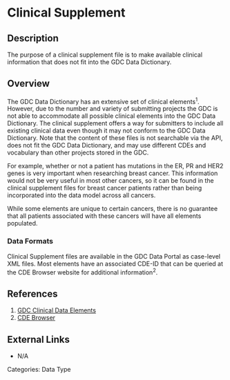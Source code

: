 # Clinical Supplement #

## Description ##

The purpose of a clinical supplement file is to make available clinical information that does not fit into the GDC Data Dictionary.

## Overview ##

The GDC Data Dictionary has an extensive set of clinical elements<sup>1</sup>. However, due to the number and variety of submitting projects the GDC is not able to accommodate all possible clinical elements into the GDC Data Dictionary. The clinical supplement offers a way for submitters to include all existing clinical data even though it may not conform to the GDC Data Dictionary. Note that the content of these files is not searchable via the API, does not fit the GDC Data Dictionary, and may use different CDEs and vocabulary than other projects stored in the GDC.  

For example, whether or not a patient has mutations in the ER, PR and HER2 genes is very important when researching breast cancer. This information would not be very useful in most other cancers, so it can be found in the clinical supplement files for breast cancer patients rather than being incorporated into the data model across all cancers.

While some elements are unique to certain cancers, there is no guarantee that all patients associated with these cancers will have all elements populated.

### Data Formats ###

Clinical Supplement files are available in the GDC Data Portal as case-level XML files. Most elements have an associated CDE-ID that can be queried at the CDE Browser website for additional information<sup>2</sup>.  

## References ##
1. [GDC Clinical Data Elements](https://gdc.cancer.gov/about-data/data-harmonization-and-generation/clinical-data-harmonization)
2. [CDE Browser](https://cadsr.cancer.gov/onedata/Home.jsp)

## External Links ##
* N/A

Categories: Data Type
